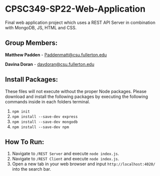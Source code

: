 # CPSC349-SP22-Web-Application
Final web application project which uses a REST API Server in combination with MongoDB, JS, HTML and CSS.

## Group Members:
**Matthew Padden** - Paddenmatt@csu.fullerton.edu

**Davina Doran** - davdoran@csu.fullerton.edu 

## Install Packages:
These files will not execute without the proper Node packages.
Please download and install the following packages by executing the following commands inside in each folders terminal.
1. `npm init`
2. `npm install --save-dev express`
3. `npm install --save-dev mongodb`
4. `npm install --save-dev npm`


## How To Run:
1. Navigate to `/REST Server` and execute `node index.js`.
2. Navigate to `/REST Client` and execute `node index.js`.
3. Open a new tab in your web browser and input `http://localhost:4020/` into the search bar.
